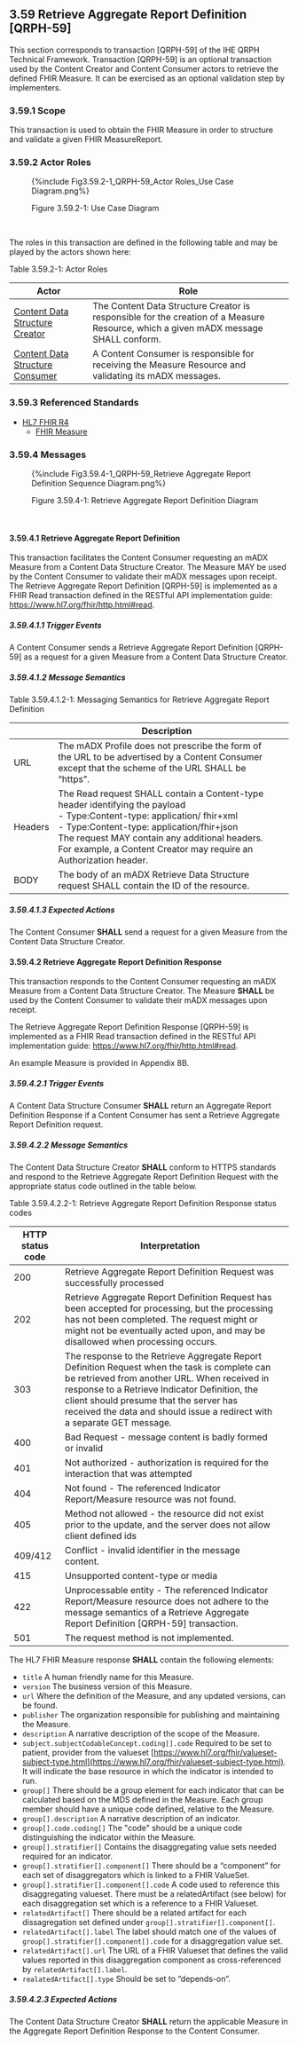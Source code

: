 ## 3.59 Retrieve Aggregate Report Definition [QRPH-59]
This section corresponds to transaction [QRPH-59] of the IHE QRPH Technical Framework. Transaction [QRPH-59] is an optional transaction used by the Content Creator and Content Consumer actors to retrieve the defined FHIR Measure. It can be exercised as an optional validation step by implementers. 

### 3.59.1 Scope

This transaction is used to obtain the FHIR Measure in order to structure and validate a given FHIR MeasureReport.

### 3.59.2 Actor Roles
<figure>
{%include Fig3.59.2-1_QRPH-59_Actor Roles_Use Case Diagram.png%}
<p id="f3.59.2-1" class="figureTitle">Figure 3.59.2-1: Use Case Diagram</p>
</figure>
<br clear="all">

The roles in this transaction are defined in the following table and may be played by the actors shown here:

<p id ="t3.59.2-1" class="tableTitle">Table 3.59.2-1: Actor Roles</p>

|Actor | Role |
|-------------------|--------------------------|
| [Content Data Structure Creator](volume-1.html#ContentDataStructureCreator)    | The Content Data Structure Creator is responsible for the creation of a Measure Resource, which a given mADX message SHALL conform.|
| [Content Data Structure Consumer](volume-1.html#ContentDataStructureConsumer) | A Content Consumer is responsible for receiving the Measure Resource and validating its mADX messages.|

### 3.59.3 Referenced Standards
-  [HL7 FHIR R4](http://hl7.org/fhir/R4)
	- [FHIR Measure ](https://hl7.org/fhir/R4/measure.html)

### 3.59.4 Messages

<figure>
{%include Fig3.59.4-1_QRPH-59_Retrieve Aggregate Report Definition Sequence Diagram.png%}
<p id="f3.59.4-1" class="figureTitle">Figure 3.59.4-1: Retrieve Aggregate Report Definition Diagram</p>
</figure>
<br clear="all">

#### 3.59.4.1 Retrieve Aggregate Report Definition

This transaction facilitates the Content Consumer  requesting an mADX Measure from a Content Data Structure Creator. The Measure MAY be used by the Content Consumer to validate their mADX messages upon receipt. 
The Retrieve Aggregate Report Definition [QRPH-59] is implemented as a FHIR Read transaction defined in the RESTful API implementation guide: https://www.hl7.org/fhir/http.html#read.


##### 3.59.4.1.1 Trigger Events

A Content Consumer sends a Retrieve Aggregate Report Definition [QRPH-59] as a request for a given Measure from a Content Data Structure Creator.

##### 3.59.4.1.2 Message Semantics

<p id ="t3.59.4.1.2-1" class="tableTitle">Table 3.59.4.1.2-1: Messaging Semantics for Retrieve Aggregate Report Definition</p>

|  | Description |  |
| --- | --- | --- |
| URL | The mADX Profile does not prescribe the form of the URL to be advertised by a Content Consumer except that the scheme of the URL SHALL be “https”. |
| Headers |The Read request SHALL contain a Content-type header identifying the payload <br> - Type:Content-type: application/ fhir+xml <br>- Type:Content-type: application/fhir+json <br> The request MAY contain any additional headers. For example, a Content Creator may require an Authorization header.|
| BODY | The body of an mADX Retrieve Data Structure request SHALL contain the ID of the resource. |
##### 3.59.4.1.3 Expected Actions

The Content Consumer **SHALL** send a request for a given Measure from the Content Data Structure Creator.

#### 3.59.4.2 Retrieve Aggregate Report Definition Response
This transaction responds to the Content Consumer requesting an mADX Measure from a Content Data Structure Creator. The Measure **SHALL** be used by the Content Consumer to validate their mADX messages upon receipt.

The Retrieve Aggregate Report Definition  Response [QRPH-59] is implemented as a FHIR Read transaction defined in the RESTful API implementation guide: https://www.hl7.org/fhir/http.html#read.

An example Measure is provided in Appendix 8B.

##### 3.59.4.2.1 Trigger Events

A Content Data Structure Consumer  **SHALL** return an Aggregate Report Definition Response if a Content Consumer has sent a Retrieve Aggregate Report Definition request.

##### 3.59.4.2.2 Message Semantics

The Content Data Structure Creator **SHALL** conform to HTTPS standards and respond to the Retrieve Aggregate Report Definition Request with the appropriate status code outlined in the table below.

<p id ="t3.59.4.2.2-1" class="tableTitle">Table 3.59.4.2.2-1: Retrieve Aggregate Report Definition Response status codes</p>

| HTTP status code | Interpretation |  |
| --- | --- | --- |
| 200 | Retrieve Aggregate Report Definition Request was successfully processed |
| 202 | Retrieve Aggregate Report Definition Request has been accepted for processing, but the processing has not been completed. The request might or might not be eventually acted upon, and may be disallowed when processing occurs.|
| 303 | The response to the Retrieve Aggregate Report Definition Request when the task is complete can be retrieved from another URL. When received in response to a Retrieve Indicator Definition, the client should presume that the server has received the data and should issue a redirect with a separate GET message.|
| 400 | Bad Request - message content is badly formed or invalid |
| 401 | Not authorized - authorization is required for the interaction that was attempted |
| 404 | Not found - The referenced Indicator Report/Measure resource was not found. |
| 405 | Method not allowed - the resource did not exist prior to the update, and the server does not allow client defined ids |
| 409/412 | Conflict - invalid identifier in the message content. |
| 415 | Unsupported content-type or media |
| 422 | Unprocessable entity - The referenced Indicator Report/Measure resource does not adhere to the message semantics of a Retrieve Aggregate Report Definition [QRPH-59] transaction. |
| 501 | The request method is not implemented. |

The HL7 FHIR Measure response **SHALL** contain the following elements:

- ```title``` A human friendly name for this Measure.
- ```version``` The business version of this Measure.
- ```url``` Where the definition of the Measure, and any updated versions, can be found.
- ```publisher``` The organization responsible for publishing and maintaining the Measure.
- ```description``` A narrative description of the scope of the Measure.
- ```subject.subjectCodableConcept.coding[].code``` Required to be set to patient, provider from the valueset [https://www.hl7.org/fhir/valueset-subject-type.html](https://www.hl7.org/fhir/valueset-subject-type.html). It will indicate the base resource in which the indicator is intended to run.
- ```group[]``` There should be a group element for each indicator that can be calculated based on the MDS defined in the Measure. Each group member should have a unique code defined, relative to the Measure.
- ```group[].description``` A narrative description of an indicator.
- ```group[].code.coding[]``` The "code" should be a unique code distinguishing the indicator within the Measure.
- ```group[].stratifier[]``` Contains the disaggregating value sets needed required for an indicator.
- ```group[].stratifier[].component[]``` There should be a “component” for each set of disaggregators which is linked to a FHIR ValueSet.
- ```group[].stratifier[].component[].code``` A code used to reference this disaggregating valueset. There must be a relatedArtifact (see below) for each disaggregation set which is a reference to a FHIR Valueset.
- ```relatedArtifact[]``` There should be a related artifact for each dissagregation set defined under ```group[].stratifier[].component[]```.
- ```relatedArtifact[].label``` The label should match one of the values of ```group[].stratifier[].component[].code``` for a disaggregation value set.
- ```relatedArtifact[].url``` The URL of a FHIR Valueset that defines the valid values reported in this disaggregation component as cross-referenced by ```relatedArtifact[].label```.
- ```realatedArtifact[].type``` Should be set to “depends-on”.

##### 3.59.4.2.3 Expected Actions

The Content Data Structure Creator **SHALL** return the applicable Measure in the Aggregate Report Definition Response to the Content Consumer.